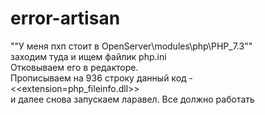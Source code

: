 # error-artisan
""У меня пхп стоит в OpenServer\modules\php\PHP_7.3""  
заходим туда и ищем файлик php.ini  
Отковываем его в редакторе.  
Прописываем на 936 строку данный код -  
<<extension=php_fileinfo.dll>>  
и далее снова запускаем ларавел. Все должно работать  
